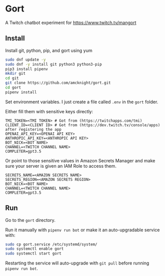 # Gort

A Twitch chatbot experiment for https://www.twitch.tv/mangort

## Install

Install git, python, pip, and gort using yum
```bash
sudo dnf update -y
sudo dnf -y install git python3 python3-pip
pip3 install pipenv
mkdir git
cd git
git clone https://github.com/amcknight/gort.git
cd gort
pipenv install
```

Set environment variables. I just create a file called `.env` in the `gort` folder.

Either fill them with sensitive keys directly:
```env
TMI_TOKEN=<TMI TOKEN> # Got from (https://twitchapps.com/tmi)
CLIENT_ID=<CLIENT ID> # Got from (https://dev.twitch.tv/console/apps) after registering the app
OPENAI_API_KEY=<OPENAI API KEY>
ANTHROPIC_API_KEY=<ANTHROPIC API KEY>
BOT_NICK=<BOT NAME>
CHANNEL=<TWITCH CHANNEL NAME>
COMPLETER=gpt3.5
```
Or point to those sensitive values in Amazon Secrets Manager and make sure your server is given an IAM Role to access them.
```env
SECRETS_NAME=<AMAZON SECRETS NAME>
SECRETS_REGION=<AMAZON SECRETS REGION>
BOT_NICK=<BOT NAME>
CHANNEL=<TWITCH CHANNEL NAME>
COMPLETER=gpt3.5
```

## Run

Go to the `gort` directory.

Run it manually with `pipenv run bot` or make it an auto-upgradable service with:
```bash
sudo cp gort.service /etc/systemd/system/
sudo systemctl enable gort
sudo systemctl start gort
```

Restarting the service will auto-upgrade with `git pull` before running `pipenv run bot`.
